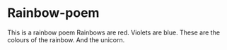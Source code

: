 # Rainbow-poem
This is a rainbow poem
Rainbows
are
red.
Violets
are
blue.
These are the colours of the rainbow.
And the unicorn.
